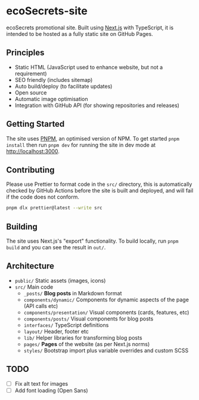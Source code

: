 # ecoSecrets-site

ecoSecrets promotional site. Built using [Next.js](https://nextjs.org/) with TypeScript, it is intended to be hosted as a fully static site on GitHub Pages.

## Principles

- Static HTML (JavaScript used to enhance website, but not a requirement)
- SEO friendly (includes sitemap)
- Auto build/deploy (to facilitate updates)
- Open source
- Automatic image optimisation
- Integration with GitHub API (for showing repositories and releases)

## Getting Started

The site uses [PNPM](https://pnpm.io/), an optimised version of NPM. To get started `pnpm install` then run `pnpm dev` for running the site in dev mode at [http://localhost:3000](http://localhost:3000).

## Contributing

Please use Prettier to format code in the `src/` directory, this is automatically checked by GitHub Actions before the site is built and deployed, and will fail if the code does not conform.

```bash
pnpm dlx prettier@latest --write src
```

## Building

The site uses Next.js's "export" functionality. To build locally, run `pnpm build` and you can see the result in `out/`.

## Architecture

- `public/` Static assets (images, icons)
- `src/` Main code
  - `_posts/` **Blog posts** in Markdown format
  - `components/dynamic/` Components for dynamic aspects of the page (API calls etc)
  - `components/presentation/` Visual components (cards, features, etc)
  - `components/posts/` Visual components for blog posts
  - `interfaces/` TypeScript definitions
  - `layout/` Header, footer etc
  - `lib/` Helper libraries for transforming blog posts
  - `pages/` **Pages** of the website (as per Next.js norms)
  - `styles/` Bootstrap import plus variable overrides and custom SCSS

## TODO

- [ ] Fix alt text for images
- [ ] Add font loading (Open Sans)
